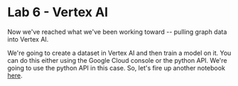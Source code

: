# Lab 6 - Vertex AI
Now we've reached what we've been working toward -- pulling graph data into Vertex AI.

We're going to create a dataset in Vertex AI and then train a model on it. You can do this either using the Google Cloud console or the python API.  We're going to use the python API in this case.  So, let's fire up another notebook [here](vertexai.ipynb).
